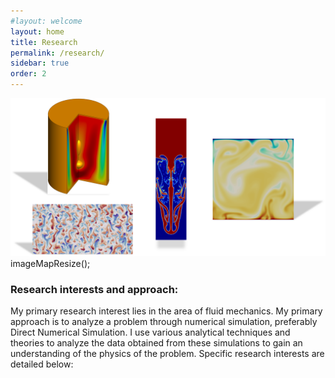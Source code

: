 ```yaml
---
#layout: welcome
layout: home
title: Research
permalink: /research/
sidebar: true
order: 2
---
```


 <img src="/assets/img/Research.png" usemap="#workmap">

 <map name="workmap">
  <area shape="rect" alt="Bubble-type vortex breakdown in the Vogel-Escudier flow" coords="81,0,250,205" href="/vorticity_dominated/">
  <area shape="rect" alt="Salt-finger convection in a double-periodic domain" coords="50,225,273,475" href="/geophysical/">
  <area shape="rect" alt="Rayleigh-Taylor instability" coords="325,55,425,325" href="/multiphase/">
  <area shape="rect" alt="Rayliegh-Benard convection in non-Boussinesq flow" coords="530,100,745,325" href="/hpc/">
  imageMapResize();
 </map>

### Research interests and approach:
My primary research interest lies in the area of fluid mechanics.
My primary approach is to analyze a problem through numerical simulation, preferably Direct Numerical Simulation. I use various analytical techniques and theories to analyze the data obtained from these simulations to gain an understanding of the physics of the problem. Specific research interests are detailed below:


